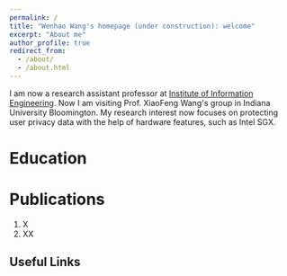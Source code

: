 ```yaml
---
permalink: /
title: "Wenhao Wang's homepage (under construction): welcome"
excerpt: "About me"
author_profile: true
redirect_from: 
  - /about/
  - /about.html
---
```


I am now a research assistant professor at [Institute of Information Engineering](http://www.iie.ac.cn/). Now I am visiting Prof. XiaoFeng Wang's group in Indiana University Bloomington. My research interest now focuses on protecting user privacy data with the help of hardware features, such as Intel SGX. 

Education
======


Publications
======
1. X
1. XX

Useful Links
------
